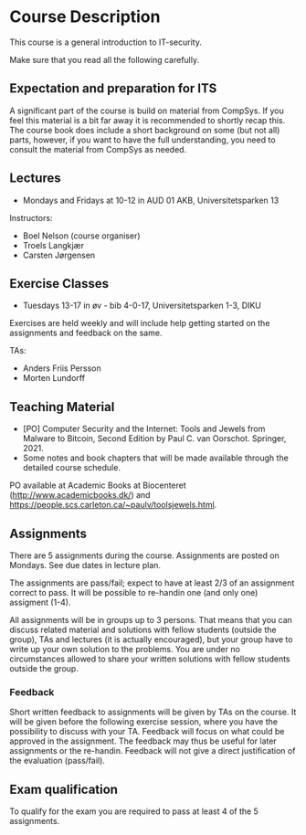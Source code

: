 # Course Description

This course is a general introduction to IT-security.

Make sure that you read all the following carefully.

## Expectation and preparation for ITS
A significant part of the course is build on material from CompSys. If you feel this material is a bit far away it is recommended to shortly recap this. The course book does include a short background on some (but not all) parts, however, if you want to have the full understanding, you need to consult the material from CompSys as needed.

## Lectures

  * Mondays and Fridays at 10-12 in AUD 01 AKB, Universitetsparken 13

Instructors:
  * Boel Nelson (course organiser)
  * Troels Langkjær
  * Carsten Jørgensen

## Exercise Classes

 * Tuesdays 13-17 in øv - bib 4-0-17, Universitetsparken 1-3, DIKU

Exercises are held weekly and will include help getting started on the assignments and feedback on the same.

TAs: 
 * Anders Friis Persson
 * Morten Lundorff
 
## Teaching Material

 * [PO] Computer Security and the Internet: Tools and Jewels from Malware to Bitcoin, Second Edition by Paul C. van Oorschot. Springer, 2021.
 * Some notes and book chapters that will be made available through the detailed course schedule.

PO available at Academic Books at Biocenteret (http://www.academicbooks.dk/) and https://people.scs.carleton.ca/~paulv/toolsjewels.html.

## Assignments

There are 5 assignments during the course. Assignments are posted on Mondays. See due dates in lecture plan. 

The assignments are pass/fail; expect to have at least 2/3 of an assignment correct to pass. It will be possible to re-handin one (and only one) assigment (1-4).

All assignments will be in groups up to 3 persons. That means that you can discuss related material and solutions with fellow students (outside the group), TAs and lectures (it is actually encouraged), but your group have to write up your own solution to the problems. You are under no circumstances allowed to share your written solutions with fellow students outside the group.

### Feedback
Short written feedback to assignments will be given by TAs on the course. It will be given before the following exercise session, where you have the possibility to discuss with your TA. Feedback will focus on what could be approved in the assignment. The feedback may thus be useful for later assignments or the re-handin. Feedback will not give a direct justification of the evaluation (pass/fail).

## Exam qualification

To qualify for the exam you are required to pass at least 4 of the 5 assignments.



